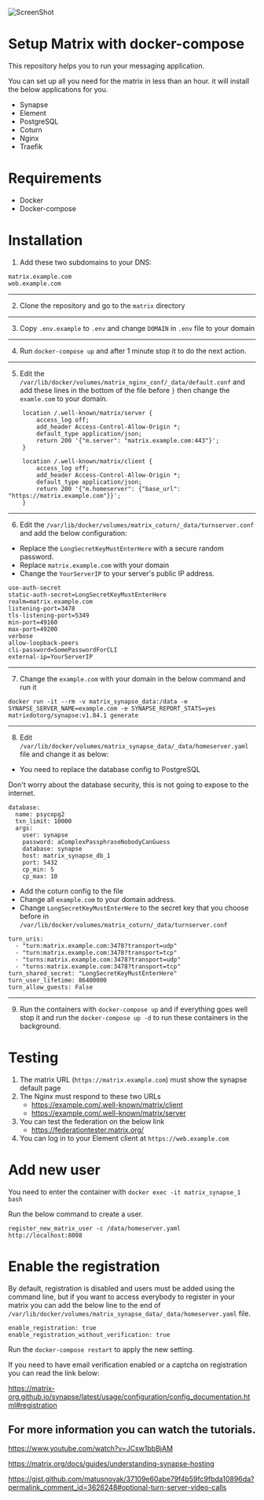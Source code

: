 ![ScreenShot]([https://matrix.org/docs/guides/img/understanding-synapse-hosting-nginx.png](https://matrix.org/images/matrix-logo-white.svg))

# Setup Matrix with docker-compose

This repository helps you to run your messaging application.

You can set up all you need for the matrix in less than an hour. it will install the below applications for you.

- Synapse
- Element
- PostgreSQL
- Coturn
- Nginx
- Traefik

# Requirements

- Docker
- Docker-compose

# Installation
1. Add these two subdomains to your DNS:

```
matrix.example.com
web.example.com
```

---

2. Clone the repository and go to the `matrix` directory

---

3. Copy `.env.example` to `.env` and change `DOMAIN` in `.env` file to your domain

---

4. Run ``docker-compose up`` and after 1 minute stop it to do the next action.

---

5. Edit the `/var/lib/docker/volumes/matrix_nginx_conf/_data/default.conf` and add these lines in the bottom
   of the file before `}` then change the `examle.com` to your domain.

```
    location /.well-known/matrix/server {
        access_log off;
        add_header Access-Control-Allow-Origin *;
        default_type application/json;
        return 200 '{"m.server": "matrix.example.com:443"}';
    }

    location /.well-known/matrix/client {
        access_log off;
        add_header Access-Control-Allow-Origin *;
        default_type application/json;
        return 200 '{"m.homeserver": {"base_url": "https://matrix.example.com"}}';
    }
```

---

6. Edit the `/var/lib/docker/volumes/matrix_coturn/_data/turnserver.conf` and add the below configuration:

- Replace the `LongSecretKeyMustEnterHere` with a secure random password.
- Replace `matrix.example.com` with your domain
- Change the `YourServerIP` to your server's public IP address.

```
use-auth-secret
static-auth-secret=LongSecretKeyMustEnterHere
realm=matrix.example.com
listening-port=3478
tls-listening-port=5349
min-port=49160
max-port=49200
verbose
allow-loopback-peers
cli-password=SomePasswordForCLI
external-ip=YourServerIP
```

---

7. Change the `example.com` with your domain in the below command and run it
```
docker run -it --rm -v matrix_synapse_data:/data -e SYNAPSE_SERVER_NAME=example.com -e SYNAPSE_REPORT_STATS=yes matrixdotorg/synapse:v1.84.1 generate
```

---

8. Edit `/var/lib/docker/volumes/matrix_synapse_data/_data/homeserver.yaml` file and change it as below:

- You need to replace the database config to PostgreSQL

Don't worry about the database security, this is not going to expose to the internet.

```
database:
  name: psycopg2
  txn_limit: 10000
  args:
    user: synapse
    password: aComplexPassphraseNobodyCanGuess
    database: synapse
    host: matrix_synapse_db_1
    port: 5432
    cp_min: 5
    cp_max: 10
```

- Add the coturn config to the file
- Change all `example.com` to your domain address.
- Change `LongSecretKeyMustEnterHere` to the secret key that you choose before in `/var/lib/docker/volumes/matrix_coturn/_data/turnserver.conf`

```
turn_uris:
  - "turn:matrix.example.com:3478?transport=udp"
  - "turn:matrix.example.com:3478?transport=tcp"
  - "turns:matrix.example.com:3478?transport=udp"
  - "turns:matrix.example.com:3478?transport=tcp"
turn_shared_secret: "LongSecretKeyMustEnterHere"
turn_user_lifetime: 86400000
turn_allow_guests: False
```

---

9. Run the containers with `docker-compose up` and if everything goes well stop it
   and run the `docker-compose up -d` to run these containers in the background.

# Testing

1. The matrix URL (`https://matrix.example.com`) must show the synapse default page
2. The Nginx must respond to these two URLs
   - https://example.com/.well-known/matrix/client
   - https://example.com/.well-known/matrix/server
3. You can test the federation on the below link
   - https://federationtester.matrix.org/
4. You can log in to your Element client at `https://web.example.com`

# Add new user

You need to enter the container with `docker exec -it matrix_synapse_1 bash`

Run the below command to create a user.

```
register_new_matrix_user -c /data/homeserver.yaml http://localhost:8008
```

# Enable the registration

By default, registration is disabled and users must be added using the command line, but if you want to access
everybody to register in your matrix you can add the below line to the end of `/var/lib/docker/volumes/matrix_synapse_data/_data/homeserver.yaml` file.

```
enable_registration: true
enable_registration_without_verification: true
```

Run the `docker-compose restart` to apply the new setting.

If you need to have email verification enabled or a captcha on registration you can read the link below:

https://matrix-org.github.io/synapse/latest/usage/configuration/config_documentation.html#registration

## For more information you can watch the tutorials.

https://www.youtube.com/watch?v=JCsw1bbBjAM

https://matrix.org/docs/guides/understanding-synapse-hosting

https://gist.github.com/matusnovak/37109e60abe79f4b59fc9fbda10896da?permalink_comment_id=3626248#optional-turn-server-video-calls
